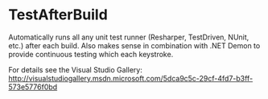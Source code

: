 TestAfterBuild
==============

Automatically runs all any unit test runner (Resharper, TestDriven, NUnit, etc.) after each build. Also makes sense in combination with .NET Demon to provide continuous testing which each keystroke.

For details see the Visual Studio Gallery: http://visualstudiogallery.msdn.microsoft.com/5dca9c5c-29cf-4fd7-b3ff-573e5776f0bd